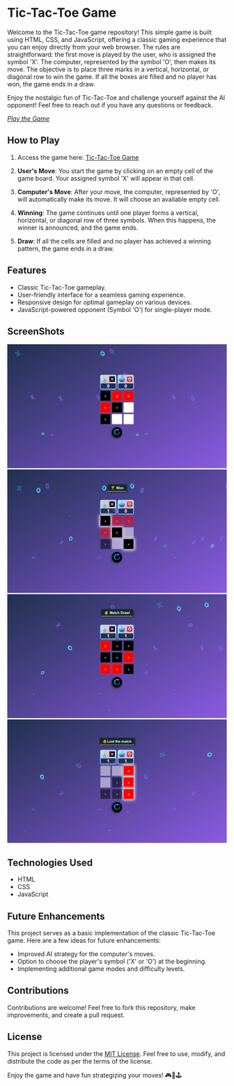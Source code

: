 # Tic-Tac-Toe Game

Welcome to the Tic-Tac-Toe game repository! This simple game is built using HTML, CSS, and JavaScript, offering a classic gaming experience that you can enjoy directly from your web browser. The rules are straightforward: the first move is played by the user, who is assigned the symbol 'X'. The computer, represented by the symbol 'O', then makes its move. The objective is to place three marks in a vertical, horizontal, or diagonal row to win the game. If all the boxes are filled and no player has won, the game ends in a draw.

Enjoy the nostalgic fun of Tic-Tac-Toe and challenge yourself against the AI opponent! Feel free to reach out if you have any questions or feedback.

*[Play the Game](https://nithishgitsrc.github.io/Tic-tac-toe/)*


## How to Play
1. Access the game here: [Tic-Tac-Toe Game](https://nithishgitsrc.github.io/Tic-tac-toe/)

2.  **User's Move**: You start the game by clicking on an empty cell of the game board. Your assigned symbol 'X' will appear in that cell.

3. **Computer's Move**: After your move, the computer, represented by 'O', will automatically make its move. It will choose an available empty cell.

4. **Winning**: The game continues until one player forms a vertical, horizontal, or diagonal row of three symbols. When this happens, the winner is announced, and the game ends.

5. **Draw**: If all the cells are filled and no player has achieved a winning pattern, the game ends in a draw.


## Features
- Classic Tic-Tac-Toe gameplay.
- User-friendly interface for a seamless gaming experience.
- Responsive design for optimal gameplay on various devices.
- JavaScript-powered opponent (Symbol 'O') for single-player mode.

## ScreenShots
![TIC_TAC_TOE_HOME](screenshots/TIC_TAC_TOE_HOME.png)
![TIC_TAC_TOE_WIN](screenshots/TIC_TAC_TOE_WIN.png)
![TIC_TAC_TOE_DRAW](screenshots/TIC_TAC_TOE_DRAW.png)
![TIC_TAC_TOE_LOST](screenshots/TIC_TAC_TOE_LOST.png)

## Technologies Used

- HTML
- CSS
- JavaScript

## Future Enhancements

This project serves as a basic implementation of the classic Tic-Tac-Toe game. Here are a few ideas for future enhancements:

- Improved AI strategy for the computer's moves.
- Option to choose the player's symbol ('X' or 'O') at the beginning.
- Implementing additional game modes and difficulty levels.

## Contributions

Contributions are welcome! Feel free to fork this repository, make improvements, and create a pull request.

## License

This project is licensed under the [MIT License](LICENSE). Feel free to use, modify, and distribute the code as per the terms of the license.

Enjoy the game and have fun strategizing your moves! 🎮🤖🕹
